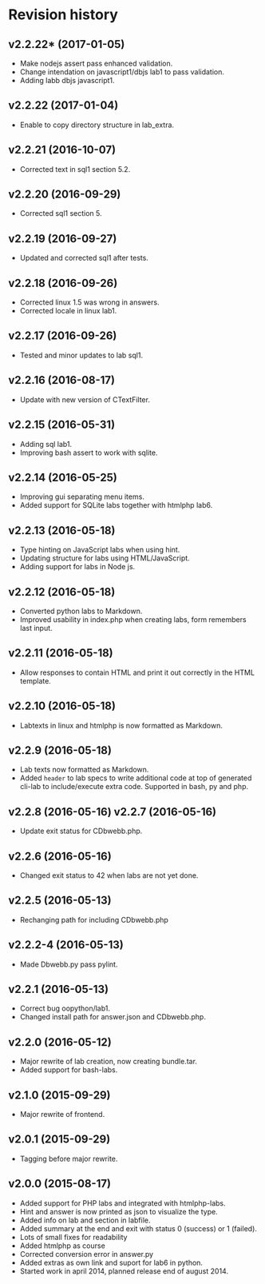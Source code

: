 Revision history
===================


v2.2.22* (2017-01-05)
-------------------

* Make nodejs assert pass enhanced validation.
* Change intendation on javascript1/dbjs lab1 to pass validation.
* Adding labb dbjs javascript1.


v2.2.22 (2017-01-04)
-------------------

* Enable to copy directory structure in lab_extra.


v2.2.21 (2016-10-07)
-------------------

* Corrected text in sql1 section 5.2.


v2.2.20 (2016-09-29)
-------------------

* Corrected sql1 section 5.


v2.2.19 (2016-09-27)
-------------------

* Updated and corrected sql1 after tests.


v2.2.18 (2016-09-26)
-------------------

* Corrected linux 1.5 was wrong in answers.
* Corrected locale in linux lab1.


v2.2.17 (2016-09-26)
-------------------
* Tested and minor updates to lab sql1.



v2.2.16 (2016-08-17)
-------------------

* Update with new version of CTextFilter.


v2.2.15 (2016-05-31)
-------------------

* Adding sql lab1.
* Improving bash assert to work with sqlite.


v2.2.14 (2016-05-25)
-------------------

* Improving gui separating menu items.
* Added support for SQLite labs together with htmlphp lab6.


v2.2.13 (2016-05-18)
-------------------

* Type hinting on JavaScript labs when using hint.
* Updating structure for labs using HTML/JavaScript.
* Adding support for labs in Node js.


v2.2.12 (2016-05-18)
-------------------

* Converted python labs to Markdown.
* Improved usability in index.php when creating labs, form remembers last input.


v2.2.11 (2016-05-18)
-------------------

* Allow responses to contain HTML and print it out correctly in the HTML template.


v2.2.10 (2016-05-18)
-------------------

* Labtexts in linux and htmlphp is now formatted as Markdown.


v2.2.9 (2016-05-18)
-------------------

* Lab texts now formatted as Markdown.
* Added `header` to lab specs to write additional code at top of generated cli-lab to include/execute extra code. Supported in bash, py and php.


v2.2.8 (2016-05-16)
v2.2.7 (2016-05-16)
-------------------

* Update exit status for CDbwebb.php.


v2.2.6 (2016-05-16)
-------------------

* Changed exit status to 42 when labs are not yet done.


v2.2.5 (2016-05-13)
-------------------

* Rechanging path for including CDbwebb.php


v2.2.2-4 (2016-05-13)
-------------------

* Made Dbwebb.py pass pylint.


v2.2.1 (2016-05-13)
-------------------

* Correct bug oopython/lab1.
* Changed install path for answer.json and CDbwebb.php.


v2.2.0 (2016-05-12)
-------------------

* Major rewrite of lab creation, now creating bundle.tar.
* Added support for bash-labs.


v2.1.0 (2015-09-29)
-------------------

* Major rewrite of frontend.


v2.0.1 (2015-09-29)
-------------------

* Tagging before major rewrite.


v2.0.0 (2015-08-17)
-------------------

* Added support for PHP labs and integrated with htmlphp-labs.
* Hint and answer is now printed as json to visualize the type.
* Added info on lab and section in labfile.
* Added summary at the end and exit with status 0 (success) or 1 (failed).
* Lots of small fixes for readability
* Added htmlphp as course
* Corrected conversion error in answer.py
* Added extras as own link  and suport for lab6 in python.
* Started work in april 2014, planned release end of august 2014.
